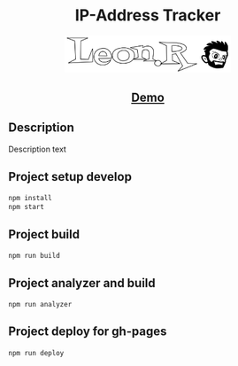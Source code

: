<h1 align="center">IP-Address Tracker</h1>

<p align="center"><img src="./readme_assets/logo.svg" width="300"></p>

<h2 align="center"><a href="https://roman-leonchik.github.io/ip-address/">Demo</a></h2>

## Description

<p>Description text</p>

## Project setup develop

```
npm install
npm start
```

## Project build

```
npm run build
```

## Project analyzer and build

```
npm run analyzer
```

## Project deploy for gh-pages

```
npm run deploy
```
